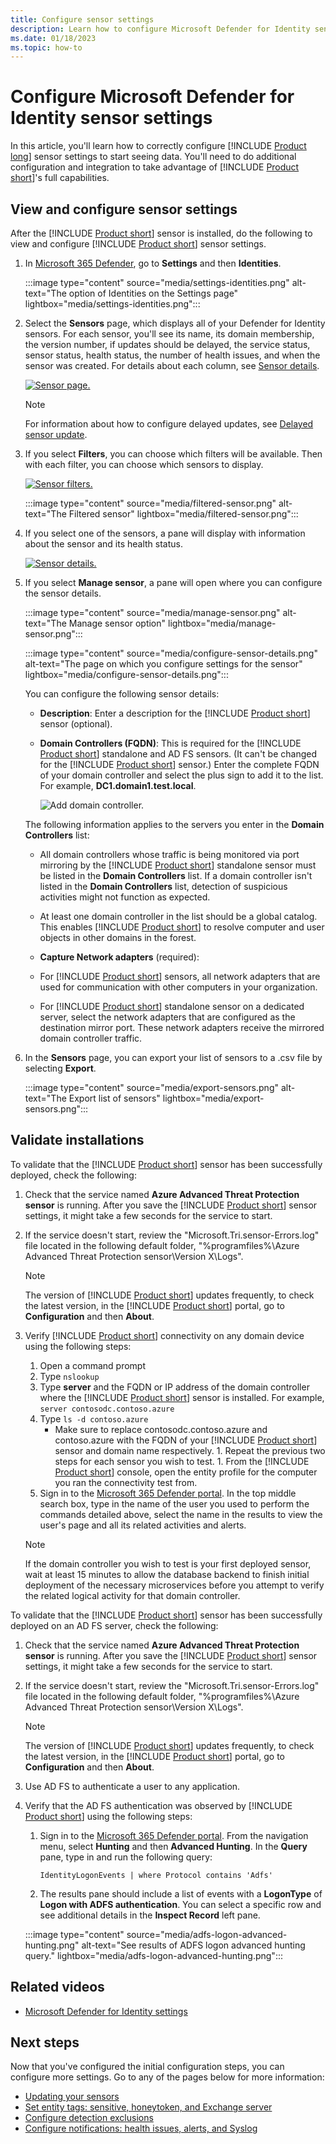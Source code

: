 ```yaml
---
title: Configure sensor settings 
description: Learn how to configure Microsoft Defender for Identity sensor settings 
ms.date: 01/18/2023
ms.topic: how-to
---
```


# Configure Microsoft Defender for Identity sensor settings

In this article, you'll learn how to correctly configure [!INCLUDE [Product long](includes/product-long.md)] sensor settings to start seeing data. You'll need to do additional configuration and integration to take advantage of [!INCLUDE [Product short](includes/product-short.md)]'s full capabilities.

## View and configure sensor settings

After the [!INCLUDE [Product short](includes/product-short.md)] sensor is installed, do the following to view and configure [!INCLUDE [Product short](includes/product-short.md)] sensor settings.

1. In [Microsoft 365 Defender](https://security.microsoft.com), go to **Settings** and then **Identities**.

   :::image type="content" source="media/settings-identities.png" alt-text="The option of Identities on the Settings page" lightbox="media/settings-identities.png":::

1. Select the **Sensors** page, which displays all of your Defender for Identity sensors. For each sensor, you'll see its name, its domain membership, the version number, if updates should be delayed, the service status, sensor status, health status, the number of health issues, and when the sensor was created. For details about each column, see [Sensor details](sensor-settings.md#sensor-details).

    [![Sensor page.](media/sensor-page.png)](media/sensor-page.png#lightbox)

   > [!NOTE]
   > For information about how to configure delayed updates, see [Delayed sensor update](sensor-settings.md#delayed-sensor-update).

1. If you select **Filters**, you can choose which filters will be available. Then with each filter, you can choose which sensors to display.

    [![Sensor filters.](media/sensor-filters.png)](media/sensor-filters.png#lightbox)

    :::image type="content" source="media/filtered-sensor.png" alt-text="The Filtered sensor" lightbox="media/filtered-sensor.png":::

1. If you select one of the sensors, a pane will display with information about the sensor and its health status.

    [![Sensor details.](media/sensor-details.png)](media/sensor-details.png#lightbox)

1. If you select **Manage sensor**, a pane will open where you can configure the sensor details.

   :::image type="content" source="media/manage-sensor.png" alt-text="The Manage sensor option" lightbox="media/manage-sensor.png":::

   :::image type="content" source="media/configure-sensor-details.png" alt-text="The page on which you configure settings for the sensor" lightbox="media/configure-sensor-details.png":::

    You can configure the following sensor details:

    - **Description**: Enter a description for the [!INCLUDE [Product short](includes/product-short.md)] sensor (optional).
    - **Domain Controllers (FQDN)**: This is required for the [!INCLUDE [Product short](includes/product-short.md)] standalone and AD FS sensors. (It can't be changed for the [!INCLUDE [Product short](includes/product-short.md)] sensor.) Enter the complete FQDN of your domain controller and select the plus sign to add it to the list. For example,  **DC1.domain1.test.local**.

      ![Add domain controller.](media/add-domain-controller.png)

    The following information applies to the servers you enter in the **Domain Controllers** list:
    - All domain controllers whose traffic is being monitored via port mirroring by the [!INCLUDE [Product short](includes/product-short.md)] standalone sensor must be listed in the **Domain Controllers** list. If a domain controller isn't listed in the **Domain Controllers** list, detection of suspicious activities might not function as expected.
    - At least one domain controller in the list should be a global catalog. This enables [!INCLUDE [Product short](includes/product-short.md)] to resolve computer and user objects in other domains in the forest.

    - **Capture Network adapters** (required):

    - For [!INCLUDE [Product short](includes/product-short.md)] sensors, all network adapters that are used for communication with other computers in your organization.
    - For [!INCLUDE [Product short](includes/product-short.md)] standalone sensor on a dedicated server, select the network adapters that are configured as the destination mirror port. These network adapters receive the mirrored domain controller traffic.

1. In the **Sensors** page, you can export your list of sensors to a .csv file by selecting **Export**.

   :::image type="content" source="media/export-sensors.png" alt-text="The Export list of sensors" lightbox="media/export-sensors.png":::

## Validate installations

To validate that the [!INCLUDE [Product short](includes/product-short.md)] sensor has been successfully deployed, check the following:

1. Check that the service named **Azure Advanced Threat Protection sensor** is running. After you save the [!INCLUDE [Product short](includes/product-short.md)] sensor settings, it might take a few seconds for the service to start.

1. If the service doesn't start, review the "Microsoft.Tri.sensor-Errors.log" file located in the following default folder, "%programfiles%\Azure Advanced Threat Protection sensor\Version X\Logs".

   >[!NOTE]
   > The version of [!INCLUDE [Product short](includes/product-short.md)] updates frequently, to check the latest version, in the [!INCLUDE [Product short](includes/product-short.md)] portal, go to **Configuration** and then **About**.

1. Verify [!INCLUDE [Product short](includes/product-short.md)] connectivity on any domain device using the following steps:

     1. Open a command prompt
     1. Type `nslookup`
     1. Type **server** and the FQDN or IP address of the domain controller where the [!INCLUDE [Product short](includes/product-short.md)] sensor is installed. For example,
    `server contosodc.contoso.azure`
     1. Type `ls -d contoso.azure`
        - Make sure to replace contosodc.contoso.azure and contoso.azure with the FQDN of your [!INCLUDE [Product short](includes/product-short.md)] sensor and domain name respectively.
       1. Repeat the previous two steps for each sensor you wish to test.
       1. From the [!INCLUDE [Product short](includes/product-short.md)] console, open the entity profile for the computer you ran the connectivity test from.
   1. Sign in to the [Microsoft 365 Defender portal](https://security.microsoft.com/). In the top middle search box, type in the name of the user you used to perform the commands detailed above, select the name in the results to view the user's page and all its related activities and alerts.

   > [!NOTE]
   > If the domain controller you wish to test is your first deployed sensor, wait at least 15 minutes to allow the database backend to finish initial deployment of the necessary microservices before you attempt to verify the related logical activity for that domain controller.

To validate that the [!INCLUDE [Product short](includes/product-short.md)] sensor has been successfully deployed on an AD FS server, check the following:

1. Check that the service named **Azure Advanced Threat Protection sensor** is running. After you save the [!INCLUDE [Product short](includes/product-short.md)] sensor settings, it might take a few seconds for the service to start.
1. If the service doesn't start, review the "Microsoft.Tri.sensor-Errors.log" file located in the following default folder, "%programfiles%\Azure Advanced Threat Protection sensor\Version X\Logs".
   > [!NOTE]
   > The version of [!INCLUDE [Product short](includes/product-short.md)] updates frequently, to check the latest version, in the [!INCLUDE [Product short](includes/product-short.md)] portal, go to **Configuration** and then **About**.

1. Use AD FS to authenticate a user to any application.
1. Verify that the AD FS authentication was observed by [!INCLUDE [Product short](includes/product-short.md)] using the following steps:

    1. Sign in to the [Microsoft 365 Defender portal](https://security.microsoft.com/). From the navigation menu, select **Hunting** and then **Advanced Hunting**. In the **Query** pane, type in and run the following query:

        ```query
        IdentityLogonEvents | where Protocol contains 'Adfs'
        ```

    1. The results pane should include a list of events with a **LogonType** of **Logon with ADFS authentication**. You can select a specific row and see additional details in the **Inspect Record** left pane.

    :::image type="content" source="media/adfs-logon-advanced-hunting.png" alt-text="See results of ADFS logon advanced hunting query." lightbox="media/adfs-logon-advanced-hunting.png":::

## Related videos

- [Microsoft Defender for Identity settings](https://www.microsoft.com/videoplayer/embed/RWFVEX)

## Next steps

Now that you've configured the initial configuration steps, you can configure more settings. Go to any of the pages below for more information:

- [Updating your sensors](sensor-settings.md#updating-your-sensors)
- [Set entity tags: sensitive, honeytoken, and Exchange server](entity-tags.md)
- [Configure detection exclusions](exclusions.md)
- [Configure notifications: health issues, alerts, and Syslog](notifications.md)

